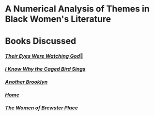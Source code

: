 # **A Numerical Analysis of Themes in Black Women's Literature**

# **Books Discussed**

### [*Their Eyes Were Watching God*](https://aazariaz.github.io/theireyes):bee:

### [*I Know Why the Caged Bird Sings*](https://aazariaz.github.io/cagedbird)

### [*Another Brooklyn*](https://aazariaz.github.io/brooklyn)

### [*Home*](https://aazariaz.github.io/home)

### [*The Women of Brewster Place*](https://aazariaz.github.io/brewster)
